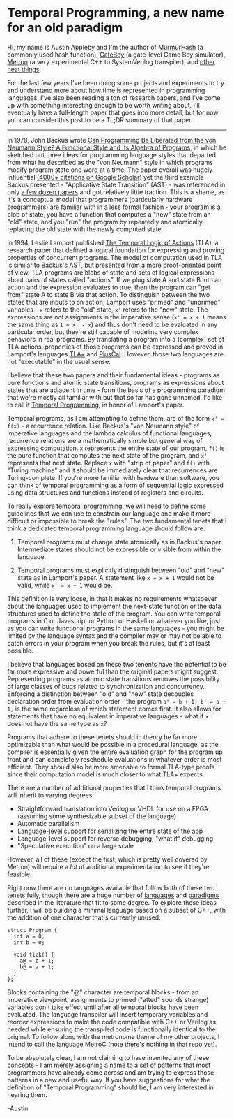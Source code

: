 # Temporal Programming, a new name for an old paradigm

Hi, my name is Austin Appleby and I'm the author of [MurmurHash](https://github.com/aappleby/smhasher) (a commonly used hash function), [GateBoy](https://github.com/aappleby/metroboy) (a gate-level Game Boy simulator), [Metron](https://github.com/aappleby/metron) (a very experimental C++ to SystemVerilog transpiler), and [other neat things](https://github.com/aappleby?tab=repositories).

For the last few years I've been doing some projects and experiments to try and understand more about how time is represented in programming languages. I've also been reading a ton of research papers, and I've come up with something interesting enough to be worth writing about. I'll eventually have a full-length paper that goes into more detail, but for now you can consider this post to be a TL;DR summary of that paper.

----------

In 1978, John Backus wrote [Can Programming Be Liberated from the von Neumann Style? A Functional Style and Its Algebra of Programs](https://dl.acm.org/doi/abs/10.1145/359576.359579), in which he sketched out three ideas for programming language styles that departed from what he described as the "von Neumann" style in which programs modify program state one word at a time. The paper overall was hugely influential [(4000+ citations on Google Scholar)](https://scholar.google.com/scholar?cites=706606278139794489&as_sdt=5,48&sciodt=0,48&hl=en) yet the third example Backus presented - "Applicative State Transition" (AST) - was referenced in only [a few dozen papers](https://scholar.google.com/scholar?hl=en&as_sdt=5%2C48&sciodt=0%2C48&cites=706606278139794489&scipsc=1&q=%22Applicative+State+Transition%22&btnG=) and got relatively little traction. This is a shame, as it's a conceptual model that programmers (particularly hardware programmers) are familiar with in a less formal fashion - your program is a blob of state, you have a function that computes a "new" state from an "old" state, and you "run" the program by repeatedly and atomically replacing the old state with the newly computed state.

In 1994, Leslie Lamport published [The Temporal Logic of Actions](https://dl.acm.org/doi/abs/10.1145/177492.177726) (TLA), a research paper that defined a logical foundation for expressing and proving properties of concurrent programs. The model of computation used in TLA is similar to Backus's AST, but presented from a more proof-oriented point of view. TLA programs are blobs of state and sets of logical expressions about pairs of states called "actions". If we plug state A and state B into an action and the expression evaluates to true, then the program can "get from" state A to state B via that action. To distinguish between the two states that are inputs to an action, Lamport uses "primed" and "unprimed" variables - ```x``` refers to the "old" state, ```x'``` refers to the "new" state. The expressions are not assignments in the imperative sense (```x' = x + 1``` means the same thing as ```1 = x' - x```) and thus don't need to be evaluated in any particular order, but they're still capable of modeling very complex behaviors in real programs. By translating a program into a (complex) set of TLA actions, properties of those programs can be expressed and proved in Lamport's languages [TLA+](https://en.wikipedia.org/wiki/TLA%2B) and [PlusCal](https://en.wikipedia.org/wiki/PlusCal). However, those two languages are not "executable" in the usual sense.

I believe that these two papers and their fundamental ideas - programs as pure functions and atomic state transitions, programs as expressions about states that are adjacent in time - form the basis of a programming paradigm that we're mostly all familiar with but that so far has gone unnamed. I'd like to call it [Temporal Programming](https://github.com/aappleby/Metron/blob/master/docs/TemporalTLDR.md), in honor of Lamport's paper.

Temporal programs, as I am attempting to define them, are of the form ```x' = f(x)``` - a recurrence relation. Like Backus's "von Neumann style" of imperative languages and the lambda calculus of functional languages, recurrence relations are a mathematically simple but general way of expressing computation. ```x``` represents the entire state of our program, ```f()``` is the pure function that computes the next state of the program, and ```x'``` represents that next state. Replace ```x``` with "strip of paper" and ```f()``` with "Turing machine" and it should be immediately clear that recurrences are Turing-complete. If you're more familiar with hardware than software, you can think of temporal programming as a form of [sequential logic](https://en.wikipedia.org/wiki/Sequential_logic) expressed using data structures and functions instead of registers and circuits.

To really explore temporal programming, we will need to define some guidelines that we can use to constrain our language and make it more difficult or impossible to break the "rules". The two fundamental tenets that I think a dedicated temporal programming language should follow are:

1. Temporal programs must change state atomically as in Backus's paper. Intermediate states should not be expressible or visible from within the language.

2. Temporal programs must explicitly distinguish between "old" and "new" state as in Lamport's paper. A statement like ```x = x + 1``` would not be valid, while ```x' = x + 1``` would be.

This definition is _very_ loose, in that it makes no requirements whatsoever about the languages used to implement the next-state function or the data structures used to define the state of the program. You can write temporal programs in C or Javascript or Python or Haskell or whatever you like, just as you can write functional programs in the same languages - you might be limited by the language syntax and the compiler may or may not be able to catch errors in your program when you break the rules, but it's at least possible.

I believe that languages based on these two tenents have the potential to be far more expressive and powerful than the original papers might suggest. Representing programs as atomic state transitions removes the possibility of large classes of bugs related to synchronization and concurrency. Enforcing a distinction between "old" and "new" state decouples declaration order from evaluation order - the program ```a' = b + 1; b' = a + 1;``` is the same regardless of which statement comes first. It also allows for statements that have no equivalent in imperative languages - what if ```x'``` does not have the same type as ```x```?

Programs that adhere to these tenets should in theory be far more optimizable than what would be possible in a procedural language, as the compiler is essentially given the entire evaluation graph for the program up front and can completely reschedule evaluations in whatever order is most efficient. They should also be more amenable to formal TLA-type proofs since their computation model is much closer to what TLA+ expects.

There are a number of additional properties that I think temporal programs will inherit to varying degrees:
 - Straightforward translation into Verilog or VHDL for use on a FPGA (assuming some synthesizable subset of the language)
 - Automatic parallelism
 - Language-level support for serializing the entire state of the app
 - Language-level support for reverse debugging, "what if" debugging
 - "Speculative execution" on a large scale

However, all of these (except the first, which is pretty well covered by Metron) will require a _lot_ of additional experimentation to see if they're feasible.

Right now there are no languages available that follow both of these two tenets fully, though there are a huge number of [languages](https://en.wikipedia.org/wiki/Esterel) and [paradigms](https://en.wikipedia.org/wiki/Synchronous_programming_language) described in the literature that fit to some degree. To explore these ideas further, I will be building a minimal language based on a subset of C++, with the addition of one character that's currently unused:

```
struct Program {
  int a = 0;
  int b = 0;

  void tick() {
    a@ = b + 1;
    b@ = a + 1;
  }
};
```

Blocks containing the "@" character are temporal blocks - from an imperative viewpoint, assignments to primed ("atted" sounds strange) variables don't take effect until after all temporal blocks have been evaluated. The language transpiler will insert temporary variables and reorder expressions to make the code compatible with C++ or Verilog as needed while ensuring the transpiled code is functionally identical to the original. To follow along with the metronome theme of my other projects, I intend to call the language [MetroC](https://github.com/aappleby/MetroC) (note there's nothing in that repo yet).

To be absolutely clear, I am not claiming to have invented any of these concepts - I am merely assigning a name to a set of patterns that most programmers have already come across and am trying to express those patterns in a new and useful way. If you have suggestions for what the definition of "Temporal Programming" should be, I am very interested in hearing them.

-Austin
